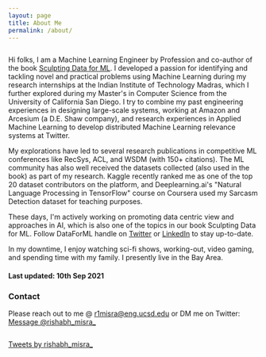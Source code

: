 ```yaml
---
layout: page
title: About Me
permalink: /about/
---
```


<div class="column leftcol">

Hi folks, I am a Machine Learning Engineer by Profession and co-author of the book <a href="https://www.amazon.com/dp/B08RN47C5T" target="_blank">Sculpting Data for ML</a>. I developed a passion for identifying and tackling novel and practical problems using Machine Learning during my research internships at the Indian Institute of Technology Madras, which I further explored during my Master's in Computer Science from the University of California San Diego. I try to combine my past engineering experiences in designing large-scale systems, working at Amazon and Arcesium (a D.E. Shaw company), and research experiences in Applied Machine Learning to develop distributed Machine Learning relevance systems at Twitter.

My explorations have led to several research publications in competitive ML conferences like RecSys, ACL, and WSDM (with 150+ citations). The ML community has also well received the datasets collected (also used in the book) as part of my research. Kaggle recently ranked me as one of the top 20 dataset contributors on the platform, and Deeplearning.ai's "Natural Language Processing in TensorFlow" course on Coursera used my Sarcasm Detection dataset for teaching purposes. 
  
These days, I'm actively working on promoting data centric view and approaches in AI, which is also one of the topics in our book Sculpting Data for ML. Follow DataForML handle on <a href="https://twitter.com/DataForML" target="_blank">Twitter</a> or <a href="https://www.linkedin.com/company/dataforml/" target="_blank">LinkedIn</a> to stay up-to-date.
  
In my downtime, I enjoy watching sci-fi shows, working-out, video gaming, and spending time with my family. I presently live in the Bay Area.

<!-- I consider myself a lifelong learner and believe in working hard. I graduated from UC San Diego with a Master's in Computer Science with a Machine Learning specialization in June 2018. I'm currently working at Twitter in the Timelines Quality team, building relevance and machine learning systems. Previously, I worked at Amazon with Amazon Expansions and Exports Tech team. <br> <br> -->

<!-- My interests are in the Applied ML, Recommender Systems, and NLP domains. I got my first exposure to Machine Learning during my internships at IIT Madras, India, developing scalable Bayesian models for the movie rating prediction tasks. <br> <br> -->

<!-- At UC San Diego, I worked on several research projects under the guidance of Prof. Julian McAuley. Recently, one of our research papers got accepted at <a href="http://acl2019.org/EN/index.xhtml" target="_blank">ACL 2019</a>. We proposed a neural network architecture to detect spoilers in review datasets and contributed an <a href="https://sites.google.com/eng.ucsd.edu/ucsdbookgraph/reviews" target="_blank">extensive book review dataset</a> for spoiler detection. We published another work at RecSys 2018 last year. We proposed a new machine learning framework for predicting the fit of clothing products to recommend appropriate product sizes to customers. The proposed approach improves upon a method proposed by Amazon by up to 18%. In this work, we released two <a href="https://www.kaggle.com/rmisra/clothing-fit-dataset-for-size-recommendation" target="_blank">novel datasets</a>, collected specifically for the task of clothing size recommendation. <br> <br> -->

<!-- Apart from this, I interned at Amazon in Summer 2017. My project was to support primary key constraints, batch inserts/updates, transactions, and compaction in Hive while ensuring read consistency. This project was particularly challenging as the Hive is not designed to handle transactional data and operations. I also worked with Arcesium, a recently formed subsidiary of D.E. Shaw & Co, as a Software Developer. I was responsible for revamping the infrastructure while ensuring scalability and robustness. <br> <br> -->

<!-- My industry experience helps me understand the intricacies involved in developing critical and time-intensive software. In contrast, my research experience is providing me an in-depth knowledge of the Machine Learning field. These learnings drive all of my work. <br> <br> -->

<h4> Last updated: 10th Sep 2021 </h4>

<h3> Contact </h3>

Please reach out to me @ <a href="mailto:r1misra@eng.ucsd.edu">r1misra@eng.ucsd.edu</a> or DM me on Twitter: <a href="https://twitter.com/messages/compose?recipient_id=2591106696&text=Hey%20Rishabh" class="twitter-dm-button" data-screen-name="@rishabh_misra_" data-size=large>Message @rishabh_misra_</a>

</div>

<div class="column rightcol">

<a class="twitter-timeline" data-width="600" data-height="650" href="https://twitter.com/rishabh_misra_?ref_src=twsrc%5Etfw">Tweets by rishabh_misra_</a> <script async src="https://platform.twitter.com/widgets.js" charset="utf-8"></script>

</div>

